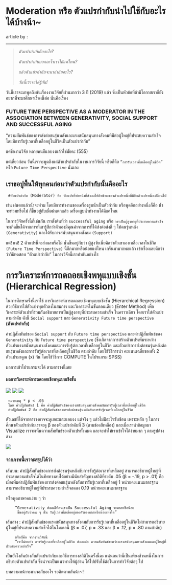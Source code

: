 # Moderation หรือ ตัวแปรกำกับนำไปใช้กับอะไรได้บ้างน้า~
article by :


-------------
>*ตัวแปรกำกับคืออะไร?*
>
>*ตัวแปรกำกับบอกอะไรเราได้แค่ไหน?*
>
>*แล้วตัวแปรกำกับจะมากำกับอะไร?*
>
>*วันนี้เราจะได้รู้กัน!*

วันนี้เราจะมาพูดถึงกันเรื่องงานวิจัยที่ผ่านมากว่า 3 ปี (2019) แล้ว ซึ่งเป็นหัวข้อที่ถ้ามีโอกาสเราก็ยังอยากที่จะมาศึกษาเรื่องนี้ต่อ นั่นคือเรื่อง 


### **FUTURE TIME PERSPECTIVE AS A MODERATOR IN THE ASSOCIATION BETWEEN GENERATIVITY, SOCIAL SUPPORT AND SUCCESSFUL AGING**


“ความสัมพันธ์ของการส่งต่อชนรุ่นหลังและแรงสนับสนุนทางสังคมที่มีต่อผู้ใหญ่ที่ประสบความสำเร็จ โดยมีการรับรู้เวลาที่เหลืออยู่ในชีวิตเป็นตัวแปรกำกับ” 

แค่ชื่องานวิจัย หลายคนก็แอบงงแล้วใช่มั้ยคะ (555)

แต่เดี๋ยวก่อน วันนี้เราจะพูดถึงแค่ตัวแปรกำกับในงานการวิจัยนี้ หรือก็คือ `“การรับเวลาที่เหลืออยู่ในชีวิต”` หรือ `Future Time Perspective` นั่นเอง

## เราขอปูพื้นให้ทุกคนก่อนว่าตัวแปรกำกับนั้นคืออะไร

     #ตัวแปรกำกับ (Moderator) คือ ตัวแปรที่ทำหน้าที่ส่งผลให้อิทธิพลของตัวแปรหนึ่งที่มีอีกตัวแปรหนึ่งเปลี่ยนไป 

เช่น ฝนตกแล้วน้ำจะท่วม โดยมีการทำงานของเครื่องสูบน้ำเป็นตัวกำกับ หรือพูดอีกอย่างหนึ่งก็คือ น้ำจะท่วมหรือไม่ ก็ขึ้นอยู่กับเมื่อฝนตกแล้ว เครื่องสูบน้ำทำงานได้ดีแค่ไหน

ในการวิจัยครั้งนี้ก็เช่นกัน เราตั้งต้นที่ว่า `successful aging` หรือ `การเป็นผู้สูงอายุที่ประสบความสำเร็จ` จะเกิดขึ้นได้จากการที่เขารู้สึกว่าตัวเองมีคุณค่าจากการที่ได้ส่งต่อส่งดี ๆ ให้คนรุ่นหลัง `(Generativity)` และได้รับการสนับสนุนทางสังคม `(Support)` 

แต่! แต่! 2 ตัวแปรนี้จะส่งผลหรือไม่ นั้นขึ้นอยู่กับว่า ผู้สูงวัยเนี่ยคิดว่าตัวเขาเองเหลือเวลาในชีวิต `(Future Time Perspective)` นี้อีกมากหรือน้อยแค่ไหน
เกริ่นมามากพอแล้ว เข้าเรื่องเลยดีกว่าว่าวิธีทดสอบ “ตัวแปรกำกับ” ในการวิจัยนี้เราทำกันอย่างไร

# การวิเคราะห์การถดถอยเชิงพหุแบบเชิงชั้น (Hierarchical Regression) 

ในการศึกษาครั้งนี้เราใช้ การวิเคราะห์การถดถอยเชิงพหุแบบเชิงชั้น (Hierarchical Regression) ด้วยวิธีการใส่ตัวแปรทุกตัวลงในสมการ และวิเคราะห์ในขั้นตอนเดียว (Enter Method) เพื่อวิเคราะห์ตัวแปรที่ร่วมกันอธิบายการเป็นผู้สูงอายุที่ประสบความสำเร็จ ในคราวเดียว โดยเราใส่ตัวแปรตามลำดับ ดังนี้ `Social support` และ `Generativity
Future time perspective` **(ตัวแปรกำกับ)**

ค่าปฏิสัมพันธ์ของ `Social support` กับ `Future time perspective` และค่าปฏิสัมพันธ์ของ `Generativity` กับ `Future time perspective` (ซึ่งเกิดจากการสร้างตัวแปรเพิ่มระหว่างตัวแปรแรงสนับสนุนทางสังคมและการรับรู้ต่อเวลาที่เหลืออยู่ในชีวิต และตัวแปรการส่งต่อชนรุ่นหลังต่อชนรุ่นหลังและการรับรู้ต่อเวลาที่เหลืออยู่ในชีวิต ตามลำดับ โดยใช้วิธีการนำ คะแนนเฉลี่ยของทั้ง 2 ตัวแปรมาคูณ (x) กัน โดยใช้วิธีการ COMPUTE ในโปรแกรม SPSS)

ผลการเข้าโปรแกรมจะได้ ตามตารางนี้เลย

#### ผลการวิเคราะห์การถดถอยเชิงพหุแบบเชิงชั้น
![](https://github.com/amaiesc/study_r/blob/master/docs/kitten_article/memee1.png?raw=true)
![](https://github.com/amaiesc/study_r/blob/master/docs/kitten_article/memee2.png?raw=true)
![](https://github.com/amaiesc/study_r/blob/master/docs/kitten_article/memee3.png?raw=true)


     หมายเหตุ * p < .05
     โดย ค่าปฏิสัมพันธ์ 1 คือ ค่าปฏิสัมพันธ์ของแรงสนับสนุนทางสังคมกับการรับรู้เวลาที่เหลืออยู่ในชีวิต 
     ค่าปฏิสัมพันธ์ 2 คือ ค่าปฏิสัมพันธ์ของการส่งต่อชนรุ่นหลังกับการรับรู้เวลาที่เหลืออยู่ในชีวิต


ตัวเลขที่ได้จากตารางอาจจะดูเยอะและแอบงง แต่จริง ๆ แล้วไม่มีอะไรซับซ้อน เพราะหลัก ๆ ในการศึกษาตัวแปรกำกับเราจะดู β ของตัวแปรลำดับที่ 3 (ตามช่องสีเหลือง) และเมื่อเรานำข้อมูลมา Visualize เราจะเห็นความสัมพันธ์ของตัวแปรทั้งหมด และจะทำให้เราเข้าใจได้ง่ายมาก ๆ ตามรูปด้างล่าง

![](https://github.com/amaiesc/study_r/blob/master/docs/kitten_article/memee4.png?raw=true)


### จากภาพนี้เราจะสรุปได้ว่า

เส้นบน: ค่าปฏิสัมพันธ์ของการส่งต่อชนรุ่นหลังกับการรับรู้ต่อเวลาที่เหลืออยู่ สามารถอธิบายผู้ใหญ่ที่ประสบความสำเร็จได้ในทิศทางลบได้อย่างมีนัยสำคัญทางสถิติที่ระดับ .05 (β = -.19, p > .01) คือ เมื่อเพิ่มค่าปฏิสัมพันธ์ของการส่งต่อชนรุ่นหลังกับการรับรู้เวลาที่เหลืออยู่ 1 หน่วยคะแนนมาตรฐานสามารถอธิบายผู้ใหญ่ที่ประสบความสำเร็จลดลง 0.19 หน่วยคะแนนมาตรฐาน

หรือพูดภาษาคนง่าย ๆ ว่า 


        “Generativity ส่งผลให้คนเราเป็น Successful Aging จะมากหรือน้อย 
         ขึ้นอยู่กับว่าคน ๆ นั้น รับรู้เวลาที่เหลืออยู่ของตัวเองมากหรือน้อยเท่าใด”

เส้นล่าง : ค่าปฏิสัมพันธ์ของแรงสนับสนุนทางสังคมกับการรับรู้เวลาที่เหลืออยู่ในชีวิตไม่สามารถอธิบายผู้ใหญ่ที่ประสบความสำเร็จได้ในโมเดลนี้ (β = .07, p = .33 และ β = .12, p = .80 ตามลำดับ)


        หรือก็คือ จากงานวิจัยนี้ 
        “เราไม่พบว่า การรับรู้เวลาที่เหลืออยู่ในชีวิต ส่งผลต่อ ความสัมพันธ์ระหว่างแรงสนับสนุนทางสังคมและผู้ใหญ่ที่ประสบความสำเร็จ”
     
     
เป็นยังไงกันบ้างกับตัวแปรกำกับและวิธีการทางสถิติในครั้งนี้คะ แน่นอนว่านี่เป็นเพียงส่วนหนึ่งในการอธิบายตัวแปรกำกับ 
ซึ่งน่าจะเป็นแนวทางให้ผู้อ่าน ได้ไปปรับใช้ต่อในการทำวิจัยต่อๆ ไป

บทความหน้าจะมาเจอกับอะไร รอติดตามกันน้า~!

---------
